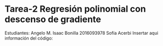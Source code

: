 # Tarea-2 Regresión polinomial con descenso de gradiente
Estudiantes:
            Angelo M. Isaac Bonilla 2016093978
            Sofía Acerbi 
Insertar aqui información del código:
